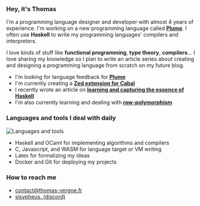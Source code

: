 ### Hey, it's Thomas

I'm a programming language designer and developer with almost 4 years of experience. I'm working on a new programming language called [**Plume**](https://github.com/plume-lang/plume). I often use **Haskell** to write my programming languages' compilers and interpreters.

I love kinds of stuff like **functional programming**, **type theory**, **compilers**... I love sharing my knowledge so I plan to write an article series about creating and designing a programming language from scratch on my future blog.

- I'm looking for language feedback for [**Plume**](https://github.com/plume-lang/plume)
- I'm currently creating a [**Zed extension for Cabal**](https://github.com/thomasvergne/zed-cabal-extension)
- I recently wrote an article on [**learning and capturing the essence of Haskell**](https://dev.to/sisypheus/learning-haskell-5g3m)
- I'm also currently learning and dealing with [**row-polymorphism**](https://en.wikipedia.org/wiki/Row_polymorphism)

### Languages and tools I deal with daily

![Languages and tools](https://skillicons.dev/icons?i=haskell,ocaml,c,js,wasm,latex,git,docker&theme=light)

- Haskell and OCaml for implementing algorithms and compilers
- C, Javascript, and WASM for language target or VM writing
- Latex for formalizing my ideas
- Docker and Git for deploying my projects

### How to reach me

- [contact@thomas-vergne.fr](mailto:contact@thomas-vergne.fr)
- [sisypheus. (discord)](https://discordapp.com/users/995010152535179314)
